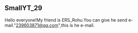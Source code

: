 ## SmallYT_29
Hello everyone!My friend is ERS_Rohu.You can give he send e-mail."239603871@qq.com",this is he e-mail.  
